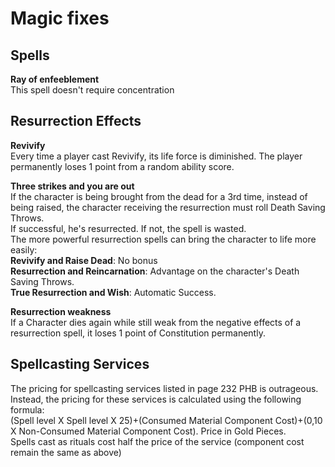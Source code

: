 # Magic fixes

## Spells
**Ray of enfeeblement**  
This spell doesn't require concentration  
## Resurrection Effects
**Revivify**  
Every time a player cast Revivify, its life force is diminished. The player permanently loses 1 point from a random ability score.  

**Three strikes and you are out**  
If the character is being brought from the dead for a 3rd time, instead of being raised, the character receiving the resurrection must roll Death Saving Throws.  
If successful, he's resurrected. If not, the spell is wasted.  
The more powerful resurrection spells can bring the character to life more easily:  
**Revivify and Raise Dead**: No bonus  
**Resurrection and Reincarnation**: Advantage on the character's Death Saving Throws.  
**True Resurrection and Wish**: Automatic Success.  
  
**Resurrection weakness**  
If a Character dies again while still weak from the negative effects of a resurrection spell, it loses 1 point of Constitution permanently.  

## Spellcasting Services  
The pricing for spellcasting services listed in page 232 PHB is outrageous.  
Instead, the pricing for these services is calculated using the following formula:  
(Spell level X Spell level X 25)+(Consumed Material Component Cost)+(0,10 X Non-Consumed Material Component Cost). Price in Gold Pieces.  
Spells cast as rituals cost half the price of the service (component cost remain the same as above)  
